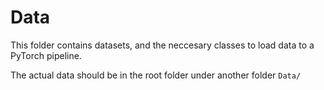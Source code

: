 # Data

This folder contains datasets, and the neccesary classes to load data to a PyTorch pipeline.

The actual data should be in the root folder under another folder ```Data/```
